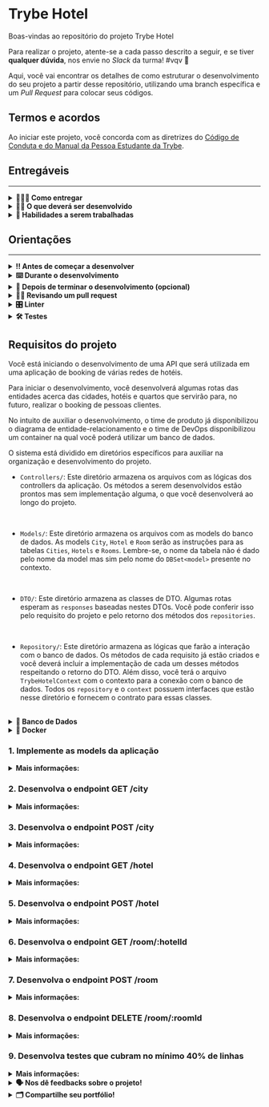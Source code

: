 # Trybe Hotel

Boas-vindas ao repositório do projeto Trybe Hotel

Para realizar o projeto, atente-se a cada passo descrito a seguir, e se tiver **qualquer dúvida**, nos envie no _Slack_ da turma! #vqv 🚀

Aqui, você vai encontrar os detalhes de como estruturar o desenvolvimento do seu projeto a partir desse repositório, utilizando uma branch específica e um _Pull Request_ para colocar seus códigos.

## Termos e acordos

Ao iniciar este projeto, você concorda com as diretrizes do [Código de Conduta e do Manual da Pessoa Estudante da Trybe](https://app.betrybe.com/learn/student-manual/codigo-de-conduta-da-pessoa-estudante).

## Entregáveis
---

<details>
<summary><strong>🤷🏽‍♀️ Como entregar</strong></summary>

Para entregar o seu projeto você deverá criar um _Pull Request_ neste repositório.

Lembre-se que você pode consultar nosso conteúdo sobre [Git & GitHub](https://app.betrybe.com/learn/course/5e938f69-6e32-43b3-9685-c936530fd326/module/fc998c60-386e-46bc-83ca-4269beb17e17/section/fe827a71-3222-4b4d-a66f-ed98e09961af/day/1a530297-e176-4c79-8ed9-291ae2950540/lesson/2b2edce7-9c49-4907-92a2-aa571f823b79) e nosso [Blog - Git & GitHub](https://blog.betrybe.com/tecnologia/git-e-github/) sempre que precisar!

</details>
  
<details>
<summary><strong>🧑‍💻 O que deverá ser desenvolvido</strong></summary>

Sua empresa do coração começou a desenvolver um software de booking de várias redes de hotéis.
Sua missão inicial é começar a desenvolver uma API responsável pelo controle de cidades, hotéis e quartos disponíveis para realizar reservas.

</details>
  
<details>
  <summary><strong>📝 Habilidades a serem trabalhadas </strong></summary>

Neste projeto, verificamos se você é capaz de:

- Entender do funcionamento do ASP.NET e como ele se integra ao C#.
- Entender do funcionamento do banco de dados.
- Criar operações de manipulação de banco de dados em uma API.


</details>


## Orientações
---

<details>
  <summary><strong>‼️ Antes de começar a desenvolver</strong></summary><br />

  1. Clone o repositório

  - Use o comando: `git clone git@github.com:tryber/csharp-001-projeto-trybe-hotel.git`.
  - Entre na pasta do repositório que você acabou de clonar:
    - `cd csharp-001-projeto-trybe-hotel`

  2. Instale as dependências
  
  - Entre na pasta `src/`.
  - Execute o comando: `dotnet restore`.
  
  3. Crie uma branch a partir da branch `master`

  - Verifique se você está na branch `master`
    - Exemplo: `git branch`
  - Se não estiver, mude para a branch `master`
    - Exemplo: `git checkout master`
  - Agora crie uma branch à qual você vai submeter os `commits` do seu projeto
    - Você deve criar uma branch no seguinte formato: `nome-de-usuario-nome-do-projeto`
    - Exemplo: `git checkout -b joaozinho-csharp-001-projeto-trybe-hotel`

  4. Adicione as mudanças ao _stage_ do Git e faça um `commit`

  - Verifique que as mudanças ainda não estão no _stage_
    - Exemplo: `git status` (deve aparecer listada a pasta _joaozinho_ em vermelho)
  - Adicione o novo arquivo ao _stage_ do Git
    - Exemplo:
      - `git add .` (adicionando todas as mudanças - _que estavam em vermelho_ - ao stage do Git)
      - `git status` (deve aparecer listado o arquivo _joaozinho/README.md_ em verde)
  - Faça o `commit` inicial
    - Exemplo:
      - `git commit -m 'iniciando o projeto x'` (fazendo o primeiro commit)
      - `git status` (deve aparecer uma mensagem tipo essa: _nothing to commit_ )

  5. Adicione a sua branch com o novo `commit` ao repositório remoto

  - Usando o exemplo anterior: `git push -u origin joaozinho-csharp-0x-projeto-api-de-receitas`

  6. Crie um novo `Pull Request` _(PR)_

  - Vá até a página de _Pull Requests_ do [repositório no GitHub](https://github.com/tryber/csharp-001-projeto-trybe-hotel/pulls)
  - Clique no botão verde _"New pull request"_
  - Clique na caixa de seleção _"Compare"_ e escolha a sua branch **com atenção**
  - Coloque um título para a sua _Pull Request_
    - Exemplo: _"Cria tela de busca"_
  - Clique no botão verde _"Create pull request"_
  - Adicione uma descrição para o _Pull Request_ e clique no botão verde _"Create pull request"_
  - **Não se preocupe em preencher mais nada por enquanto!**
  - Volte até a [página de _Pull Requests_ do repositório](https://github.com/tryber/csharp-001-projeto-trybe-hotel/pulls) e confira que o seu _Pull Request_ está criado

</details>

<details>
  <summary><strong>⌨️ Durante o desenvolvimento</strong></summary><br/>

  - Faça `commits` das alterações que você fizer no código regularmente

  - Lembre-se sempre de, após um (ou alguns) `commits`, atualizar o repositório remoto

  - Os comandos que você utilizará com mais frequência são:
    1. `git status` _(para verificar o que está em vermelho - fora do stage - e o que está em verde - no stage)_
    2. `git add` _(para adicionar arquivos ao stage do Git)_
    3. `git commit` _(para criar um commit com os arquivos que estão no stage do Git)_
    4. `git push -u origin nome-da-branch` _(para enviar o commit para o repositório remoto na primeira vez que fizer o `push` de uma nova branch)_
    5. `git push` _(para enviar o commit para o repositório remoto após o passo anterior)_

</details>

<details>
  <summary><strong>🤝 Depois de terminar o desenvolvimento (opcional)</strong></summary><br/>

  Para sinalizar que o seu projeto está pronto para o _"Code Review"_, faça o seguinte:

  - Vá até a página **DO SEU** _Pull Request_, adicione a label de _"code-review"_ e marque seus colegas:

    - No menu à direita, clique no _link_ **"Labels"** e escolha a _label_ **code-review**;

    - No menu à direita, clique no _link_ **"Assignees"** e escolha **o seu usuário**;

    - No menu à direita, clique no _link_ **"Reviewers"** e digite `students`, selecione o time `tryber/students-sd-0x`.

  Caso tenha alguma dúvida, [aqui tem um vídeo explicativo](https://vimeo.com/362189205).

</details>

<details>
  <summary><strong>🕵🏿 Revisando um pull request</strong></summary><br />

  Use o conteúdo sobre [Code Review](https://app.betrybe.com/course/real-life-engineer/code-review) para te ajudar a revisar os _Pull Requests_.

</details>

<details>
  <summary><strong>🎛 Linter</strong></summary><br />

  Usaremos o [NetAnalyzer](https://docs.microsoft.com/pt-br/dotnet/fundamentals/code-analysis/overview) para fazer a análise estática do seu código.

  Este projeto já vem com as dependências relacionadas ao _linter_ configuradas no arquivo `.csproj`.

  O analisador já é instalado pelo plugin da `Microsoft C#` no `VSCode`. Para isso, basta fazer o download do [plugin](https://marketplace.visualstudio.com/items?itemName=ms-dotnettools.csharp) e instalá-lo.
</details>

<details>
  <summary><strong>🛠 Testes</strong></summary><br />

  O .NET já possui sua própria plataforma de testes.
  
  Este projeto já vem configurado e com suas dependências.

  ### Executando todos os testes

  Para executar os testes com o .NET, execute o comando dentro do diretório do seu projeto `src`!

  ```
  dotnet test
  ```

  ### Executando um teste específico

  Para executar um teste específico, basta executar o comando `dotnet test --filter Name~TestMethod1`.

  :warning: **Importante:** o comando irá executar testes cujo nome contém `TestMethod1`.

  :warning: **O avaliador automático não necessariamente avalia seu projeto na ordem em que os requisitos aparecem no readme. Isso acontece para deixar o processo de avaliação mais rápido. Então, não se assuste se isso acontecer, ok?**

  ### Outras opções para testes
  - Algumas opções que podem lhe ajudar são:
    -  `-?|-h|--help`: exibe a descrição completa de como utilizar o comando.
    -  `-t|--list-tests`: lista todos os testes, ao invés de executá-los.
    -  `-v|--verbosity <LEVEL>`: define o nível de detalhe na resposta dos testes.
      - `q | quiet`
      - `m | minimal`
      - `n | normal`
      - `d | detailed`
      - `diag | diagnostic`
      - Exemplo de uso: 
         ```
           dotnet test -v diag
         ```
         ou
         ```            
           dotnet test --verbosity=diagnostic
         ``` 
</details>

## Requisitos do projeto

Você está iniciando o desenvolvimento de uma API que será utilizada em uma aplicação de booking de várias redes de hotéis.

Para iniciar o desenvolvimento, você desenvolverá algumas rotas das entidades acerca das cidades, hotéis e quartos que servirão para, no futuro, realizar o booking de pessoas clientes.

No intuito de auxiliar o desenvolvimento, o time de produto já disponibilizou o diagrama de entidade-relacionamento e o time de DevOps disponibilizou um container na qual você poderá utilizar um banco de dados.

O sistema está dividido em diretórios específicos para auxiliar na organização e desenvolvimento do projeto.

- `Controllers/`: Este diretório armazena os arquivos com as lógicas dos controllers da aplicação. Os métodos a serem desenvolvidos estão prontos mas sem implementação alguma, o que você desenvolverá ao longo do projeto.
<br />

- `Models/`: Este diretório armazena os arquivos com as models do banco de dados. As models `City`, `Hotel` e `Room` serão as instruções para as tabelas `Cities`, `Hotels` e `Rooms`. Lembre-se, o nome da tabela não é dado pelo nome da model mas sim pelo nome do `DBSet<model>` presente no contexto.
<br />

- `DTO/`: Este diretório armazena as classes de DTO. Algumas rotas esperam as `responses` baseadas nestes DTOs. Você pode conferir isso pelo requisito do projeto e pelo retorno dos métodos dos `repositories`.
<br />

- `Repository/`: Este diretório armazena as lógicas que farão a interação com o banco de dados. Os métodos de cada requisito já estão criados e você deverá incluir a implementação de cada um desses métodos respeitando o retorno do DTO. Além disso, você terá o arquivo `TrybeHotelContext` com o contexto para a conexão com o banco de dados. Todos os `repository` e o `context` possuem interfaces que estão nesse diretório e fornecem o contrato para essas classes.
<br />

<details id='der'>
  <summary><strong>🎲 Banco de Dados</strong></summary>
  <br/>

  Para o desenvolvimento, o time de produto disponibilizou um *Diagrama de Entidade-Relacionamento (DER)* para construir a modelagem do banco de dados. Com essa imagem você já consegue saber:
  - Como nomear suas tabelas e colunas;
  - Quais são os tipos de suas colunas;
  - Relações entre tabelas.

    ![banco de dados](img/der.png)

  O diagrama infere 03 tabelas:
  - ***Cities***: tabela que armazenará um conjunto de cidades nas quais os hotéis estão localizados.
  - ***Hotels***: tabela que armazenará os hotéis da nossa aplicação. Note que informamos o `CityId`, atributo que armazenará o id da cidade.
  - ***Rooms***: tabela que armazenará os quartos de cada hotel da nossa aplicação. Note que informamos o `HotelId`, atributo que armazenará o id do hotel.

  Acerca dos relacionamentos, pelo diagrama de entidade-relacionamento temos:
  - Uma cidade pode ter vários hotéis.
  - Um hotel pode ter vários quartos.

  ⚠️ **Você poderá criar migrations para visualizar o banco de dados**

</details>

<details>
<summary><strong>🐳 Docker</strong></summary><br />

Para auxiliar no desenvolvimento, este projeto possui um arquivo do docker compose para subir um serviço do banco de dados `Azure Data Studio`. Este banco de dados possui a mesma arquitetura do `SQL Server`.

Para subir o serviço, utilize o comando:

```shell
docker-compose up -d --build
```

Para conectar ao seu sistema de gerenciamento de banco de dados, utilize as seguintes credenciais:

- `Server`: localhost
- `User`: sa
- `Password`: TrybeHotel12!
- `Database`: TrybeHotel
- `Trust server certificate`: true

Para criar o contexto do banco de dados na sua aplicação, utilize como connection string:

```csharp
var connectionString = "Server=localhost;Database=TrybeHotel;User=SA;Password=TrybeHotel12!;TrustServerCertificate=True";
```

⚠️ ** Essa connection string poderá ser utilizada no requisito 1 **

</details>

### 1. Implemente as models da aplicação

<details>
  <summary><strong>Mais informações:</strong></summary>

  Implemente os arquivos do diretório `/src/TrybeHotel/Models/`

  <details>
    <summary>Implemente a model <code>City</code></summary>
    <br />
City representará as cidades da aplicação e deverá conter os seguintes campos:
- `CityId`: Chave primária (int)
- `Name`: string
Cada cidade tem vários hotéis. A propriedade de navegação para `Hotel` deve se chamar `Hotels` (anulável).

Em caso de dúvidas, consulte o [diagrama de entidade-relacionamento](#der)
  </details>

<details>
    <summary>Implemente a model <code>Hotel</code></summary>
    <br />

Hotel representará os hotéis da aplicação e deverá conter os seguintes campos:
- `HotelId`: Chave primária (int)
- `Name`: string
- `Address`: string
- `CityId`: Chave estrangeira para a model `City` (int)
Cada hotel tem vários quartos. A propriedade de navegação para `Room` deve se chamar `Rooms` (anulável).
Cada hotel tem apenas uma cidade. A propriedade de navegação para `City` deve se chamar `City` (anulável).

Em caso de dúvidas, consulte o [diagrama de entidade-relacionamento](#der)
  </details>

  <details>
    <summary>Implemente a model <code>Room</code></summary>
    <br />

Room representará os quartos da aplicação e deverá conter os seguintes campos:
- `RoomId`: Chave primária (int)
- `Name`: string
- `Capacity`: int
- `Image`: string
- `HotelId`: Chave estrangeira para a model `Hotel`(int).
Cada quarto tem apenas um hotel. A propriedade de navegação para `Hotel` deve se chamar `Hotel` (anulável).

Em caso de dúvidas, consulte o [diagrama de entidade-relacionamento](#der)
  </details>

  <details>
    <summary>Implemente o contexto do banco de dados</summary>
    <br />

Finalize a implementação do contexto da aplicação no arquivo `src/TrybeHotel/Repository/TrybeHotelContext.cs`.

O contexto deverá ter todas as models da aplicação com os nomes `Cities`, `Hotels` e `Rooms`.

Faça um `override` do método `OnConfiguring` para o contexto se conectar ao seu banco de dados local.

Caso você queira executar o seu projeto para testar localmente, utilize o arquivo docker-compose.yml com um banco SqlServer. Caso você queira usar essa base, tenha o Docker e o docker-compose instalado na sua máquina!

Caso utilize este banco, configure a sua connectionString como:

```csharp
var connectionString = "Server=localhost;Database=TrybeHotel;User=SA;Password=TrybeHotel12!;TrustServerCertificate=True";
```

Você pode criar as tabelas do banco de dados atráves dos comandos `dotnet ef migrations add InitialCreate` e `dotnet ef database update`. Caso você execute esse comando, certifique-se de que o CLI do Entity Framework esteja instalado na sua máquina!
  </details>

<br />

**O que será testado:**

- Será testado que todas as models foram implementadas corretamente.
- Será testado que as models possuem as chaves primárias e estrangeiras necessárias.

</details>

### 2. Desenvolva o endpoint GET /city

<details>
  <summary><strong>Mais informações:</strong></summary>

- Este endpoint será responsável por listar todas as cidades.
- Implemente a lógica da sua controller no método `GetCities()` do arquivo `src/TrybeHotel/Controllers/CityController.cs`.
- Implemente a lógica de interação ao banco de dados no método `GetCities()` do arquivo `src/TrybeHotel/Repository/CityRepository.cs`.
- A sua repository retorna um tipo `CityDto` que deverá ser implementado no arquivo `src/TrybeHotel/Dto/CityDto.cs`. A sua classe de DTO deve seguir o formato da response da requisição. 
<br />

👀 **De olho na dica:** Monte o retorno do seu repository com os conhecimentos de `LINQ` e `DTO` já obtidos.
<br />

👀 **De olho na dica 2:** Para converter qualquer tipo de coleção no tipo de coleção `List`, utilize o método `ToList()`.

<br />

- O endpoint deve ser acessível através da URL `/city` e deve ser do tipo `GET`;
- O corpo da requisição é vazio.
- A resposta deve ser o status `200`.
- O corpo da resposta deve seguir o formato abaixo:

```json
[
    {
	    "cityId": 1,
	    "name": "Rio Branco"
    },

  /*...*/
]
```

**O que será testado:**

- Será testado que, quando solicitada a requisição, a mesma informe os dados correspondentes do banco de dados.
- Será testado que o status de retorno será `200`.
- Será testado que o corpo da resposta segue o padrão esperado.

</details>

### 3. Desenvolva o endpoint POST /city

<details>
  <summary><strong>Mais informações:</strong></summary>

- Este endpoint será responsável por inserir uma nova cidade.
- Implemente a lógica da sua controller no método `PostCity()` do arquivo `src/TrybeHotel/Controllers/CityController.cs`.
- Implemente a lógica de interação ao banco de dados no método `AddCity()` do arquivo `src/TrybeHotel/Repository/CityRepository.cs`.
- A sua repository retorna um tipo `CityDto` que deverá ser implementado no arquivo `src/TrybeHotel/Dto/CityDto.cs`. A sua classe de DTO deve seguir o formato da response da requisição. 
<br />

👀 **De olho na dica:** Monte o retorno do seu repository com os conhecimentos de `LINQ` e `DTO` já obtidos.
<br />

👀 **De olho na dica 2:** Para obter um único elemento de uma coleção, você pode obter o primeiro com o método `First()`. Exemplo: `coleção.First()`.

<br />

- O endpoint deve ser acessível através da URL `/city` e deve ser do tipo `POST`;
- O corpo da requisição deve seguir o padrão abaixo

```json
{
	"Name": "Rio de Janeiro"
}
```

- A resposta deve ser o status `201`.
- O corpo da resposta deve seguir o formato abaixo:

```json

{
	  "cityId": 2,
	  "name": "Rio de Janeiro"
},
```

**O que será testado:**

- Será testado que, quando solicitada a requisição, a mesma insira no banco de dados e retorne de acordo com o modelo
- Será testado que o status de retorno será `201`.
- Será testado que o corpo da resposta segue o padrão esperado.

</details>

### 4. Desenvolva o endpoint GET /hotel

<details>
  <summary><strong>Mais informações:</strong></summary>

- Este endpoint será responsável por listar todos os hotéis.
- Implemente a lógica da sua controller no método `GetHotels()` do arquivo `src/TrybeHotel/Controllers/HotelController.cs`.
- Implemente a lógica de interação ao banco de dados no método `GetHotels()` do arquivo `src/TrybeHotel/Repository/HotelRepository.cs`.
- A sua repository retorna um tipo `HotelDto` que deverá ser implementado no arquivo `src/TrybeHotel/Dto/HotelDto.cs`. A sua classe de DTO deve seguir o formato da response da requisição. 
<br />

👀 **De olho na dica:** Monte o retorno do seu repository com os conhecimentos de `LINQ` e `DTO` já obtidos.
<br />

👀 **De olho na dica 2:** Para converter qualquer tipo de coleção no tipo de coleção `List`, utilize o método `ToList()`.

<br />

- O endpoint deve ser acessível através da URL `/hotel` e deve ser do tipo `GET`;
- O corpo da requisição é vazio.
- A resposta deve ser o status `200`.
- O corpo da resposta deve seguir o formato abaixo:

```json
[
    {
		  "hotelId": 1,
		  "name": "Trybe Hotel SP",
		  "address": "Avenida Paulista, 1400",
		  "cityId": 1,
		  "cityName": "São Paulo"
	  },

  /*...*/
]
```

**O que será testado:**

- Será testado que, quando solicitada a requisição, a mesma informe os dados correspondentes do banco de dados.
- Será testado que o status de retorno será `200`.
- Será testado que o corpo da resposta segue o padrão esperado.

</details>

### 5. Desenvolva o endpoint POST /hotel

<details>
  <summary><strong>Mais informações:</strong></summary>

- Este endpoint será responsável por inserir um novo hotel.
- Implemente a lógica da sua controller no método `PostHotel()` do arquivo `src/TrybeHotel/Controllers/HotelController.cs`.
- Implemente a lógica de interação ao banco de dados no método `AddHotel()` do arquivo `src/TrybeHotel/Repository/HotelRepository.cs`.
- A sua repository retorna um tipo `HotelDto` que deverá ser implementado no arquivo `src/TrybeHotel/Dto/HotelDto.cs`. A sua classe de DTO deve seguir o formato da response da requisição. 
<br />

👀 **De olho na dica:** Monte o retorno do seu repository com os conhecimentos de `LINQ` e `DTO` já obtidos.
<br />

👀 **De olho na dica 2:** Para obter um único elemento de uma coleção, você pode obter o primeiro com o método `First()`. Exemplo: `coleção.First()`.

<br />

- O endpoint deve ser acessível através da URL `/hotel` e deve ser do tipo `POST`;
- O corpo da requisição deve seguir o padrão abaixo

```json
{
	"Name":"Trybe Hotel RJ",
	"Address":"Avenida Atlântica, 1400",
	"CityId": 2
}
```

- A resposta deve ser o status `201`.
- O corpo da resposta deve seguir o formato abaixo:

```json
{
	"hotelId": 2,
	"name": "Trybe Hotel RJ",
	"address": "Avenida Atlântica, 1400",
	"cityId": 2,
	"cityName": "Rio de Janeiro"
}
```

**O que será testado:**

- Será testado que, quando solicitada a requisição, a mesma insira no banco de dados e retorne de acordo com o modelo
- Será testado que o status de retorno será `201`.
- Será testado que o corpo da resposta segue o padrão esperado.

</details>


### 6. Desenvolva o endpoint GET /room/:hotelId

<details>
  <summary><strong>Mais informações:</strong></summary>

- Este endpoint será responsável por listar todos os quartos de um determinado hotel
- Implemente a lógica da sua controller no método `GetRoom()` do arquivo `src/TrybeHotel/Controllers/RoomController.cs`.
- Implemente a lógica de interação ao banco de dados no método `GetRooms()` do arquivo `src/TrybeHotel/Repository/RoomRepository.cs`.
- A sua repository retorna um tipo `RoomDto` que deverá ser implementado no arquivo `src/TrybeHotel/Dto/RoomDto.cs`. A sua classe de DTO deve seguir o formato da response da requisição. 
<br />

👀 **De olho na dica:** Monte o retorno do seu repository com os conhecimentos de `LINQ` e `DTO` já obtidos.
<br />

👀 **De olho na dica 2:** Para converter qualquer tipo de coleção no tipo de coleção `List`, utilize o método `ToList()`.

<br />

- O endpoint deve ser acessível através da URL `/room/:hotelId` e deve ser do tipo `GET`;
- O corpo da requisição é vazio.
- A resposta deve ser o status `200`.
- O corpo da resposta deve seguir o formato abaixo:

```json
[
    {
		  "roomId": 1,
		  "name": "Suite básica",
		  "capacity": 2,
		  "image": "image suite",
		  "hotel": {
  			"hotelId": 1,
			  "name": "Trybe Hotel SP",
			  "address": "Avenida Paulista, 1400",
			  "cityId": 1,
			  "cityName": "São Paulo"
		  }
	  },

  /*...*/
]
```

**O que será testado:**

- Será testado que, quando solicitada a requisição, a mesma informe os dados correspondentes do banco de dados.
- Será testado que o status de retorno será `200`.
- Será testado que o corpo da resposta segue o padrão esperado.

</details>

### 7. Desenvolva o endpoint POST /room


<details>
  <summary><strong>Mais informações:</strong></summary>

- Este endpoint será responsável por inserir um novo quarto a um hotel.
- Implemente a lógica da sua controller no método `PostRoom()` do arquivo `src/TrybeHotel/Controllers/RoomController.cs`.
- Implemente a lógica de interação ao banco de dados no método `AddRoom()` do arquivo `src/TrybeHotel/Repository/RoomRepository.cs`.
- A sua repository retorna um tipo `RoomDto` que deverá ser implementado no arquivo `src/TrybeHotel/Dto/RoomDto.cs`. A sua classe de DTO deve seguir o formato da response da requisição. 
<br />

👀 **De olho na dica:** Monte o retorno do seu repository com os conhecimentos de `LINQ` e `DTO` já obtidos.
<br />

👀 **De olho na dica 2:** Para obter um único elemento de uma coleção, você pode obter o primeiro com o método `First()`. Exemplo: `coleção.First()`.

<br />

- O endpoint deve ser acessível através da URL `/room` e deve ser do tipo `POST`;
- O corpo da requisição deve seguir o padrão abaixo

```json
{
	"Name":"Suite básica",
	"Capacity":2,
	"Image":"image suite",
	"HotelId": 1
}
```

- A resposta deve ser o status `201`.
- O corpo da resposta deve seguir o formato abaixo:

```json
{
	"roomId": 1,
	"name": "Suite básica",
	"capacity": 2,
	"image": "image suite",
	"hotel": {
		"hotelId": 1,
		"name": "Trybe Hotel SP",
		"address": "Avenida Paulista, 1400",
		"cityId": 1,
		"cityName": "São Paulo"
	}
}
```

**O que será testado:**

- Será testado que, quando solicitada a requisição, a mesma insira no banco de dados e retorne de acordo com o modelo
- Será testado que o status de retorno será `201`.
- Será testado que o corpo da resposta segue o padrão esperado.
</details>

### 8. Desenvolva o endpoint DELETE /room/:roomId

<details>
  <summary><strong>Mais informações:</strong></summary>

- Este endpoint será responsável por deletar um determinado quarto.
- Implemente a lógica da sua controller no método `Delete()` do arquivo `src/TrybeHotel/Controllers/RoomController.cs`.
- Implemente a lógica de interação ao banco de dados no método `DeleteRoom()` do arquivo `src/TrybeHotel/Repository/RoomRepository.cs`.
- O endpoint deve ser acessível através da URL `/room/:roomId` e deve ser do tipo `DELETE`;
- O corpo da requisição é vazio.
- A resposta deve ser o status `204`.

**O que será testado:**

- Será testado que, quando solicitada a requisição, a mesma faça a exclusão solicitada no banco de dados.
- Será testado que o status de retorno será `204`.

</details>

### 9. Desenvolva testes que cubram no mínimo 40% de linhas

<details>
  <summary><strong>Mais informações:</strong></summary>

- Desenvolva testes de integração que cubram 40% das linhas de código.
- Os testes devem ser implementados no arquivo `src/TrybeHotel.Test/IntegrationTest.cs`
- Este arquivo possui uma classe chamada `IntegrationTest`. Cada método dessa classe é um teste diferente.
- O construtor da classe `IntegrationTest` cria um `context` em memória de um banco de dados que será utilizado nos testes. Verifique neste construtor quais são as cidades, hotéis e quartos disponíveis no banco de dados que será utilizado no teste 👀.
- Este arquivo de testes já possui um método `TestGet` que testa a rota GET `/room`. Utilize o mesmo como exemplo para criar novos métodos e testar outras rotas.

**O que será testado:**

- Será avaliado que os testes cubram 40% das linhas de código.

</details>


<details>
  <summary><strong>🗣 Nos dê feedbacks sobre o projeto!</strong></summary><br />

Ao finalizar e submeter o projeto, não se esqueça de avaliar sua experiência preenchendo o formulário. 
**Leva menos de 3 minutos!**

[FORMULÁRIO DE AVALIAÇÃO DE PROJETO](https://be-trybe.typeform.com/to/ZTeR4IbH#cohort_hidden=CH1&template=betrybe/csharp-0x-projeto-trybe-hotel)

</details>

<details>
  <summary><strong>🗂 Compartilhe seu portfólio!</strong></summary><br />

  Você sabia que o LinkedIn é a principal rede social profissional e que compartilhar aprendizados lá é muito importante para quem deseja construir uma carreira de sucesso? Compartilhe este projeto no seu LinkedIn, marque o perfil da Trybe (@trybe) e mostre para a sua rede toda a sua evolução.

</details>
